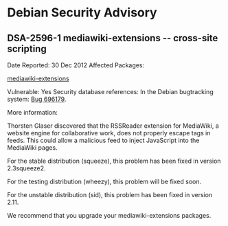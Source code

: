 
Debian Security Advisory
========================


DSA-2596-1 mediawiki-extensions -- cross-site scripting
-------------------------------------------------------



Date Reported:
30 Dec 2012
Affected Packages:

[mediawiki-extensions](https://packages.debian.org/src:mediawiki-extensions)

Vulnerable:
Yes
Security database references:
In the Debian bugtracking system: [Bug 696179](https://bugs.debian.org/cgi-bin/bugreport.cgi?bug=696179).  

More information:

Thorsten Glaser discovered that the RSSReader extension for MediaWiki, a
website engine for collaborative work, does not properly escape tags in
feeds. This could allow a malicious feed to inject JavaScript into the
MediaWiki pages.


For the stable distribution (squeeze), this problem has been fixed in
version 2.3squeeze2.


For the testing distribution (wheezy), this problem will be fixed soon.


For the unstable distribution (sid), this problem has been fixed in
version 2.11.


We recommend that you upgrade your mediawiki-extensions packages.






